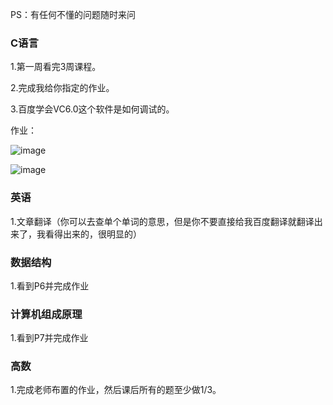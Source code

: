 PS：有任何不懂的问题随时来问



### C语言

1.第一周看完3周课程。

2.完成我给你指定的作业。

3.百度学会VC6.0这个软件是如何调试的。

作业：

![image](https://github.com/Sette-Tyx/Cwq/blob/master/images/%E6%88%AA%E5%B1%8F2020-10-21%20%E4%B8%8B%E5%8D%887.34.15.png)

![image](https://github.com/Sette-Tyx/Cwq/blob/master/images/%E6%88%AA%E5%B1%8F2020-10-21%20%E4%B8%8B%E5%8D%887.34.40.png)



### 英语

1.文章翻译（你可以去查单个单词的意思，但是你不要直接给我百度翻译就翻译出来了，我看得出来的，很明显的）



### 数据结构

1.看到P6并完成作业



### 计算机组成原理

1.看到P7并完成作业



### 高数

1.完成老师布置的作业，然后课后所有的题至少做1/3。





